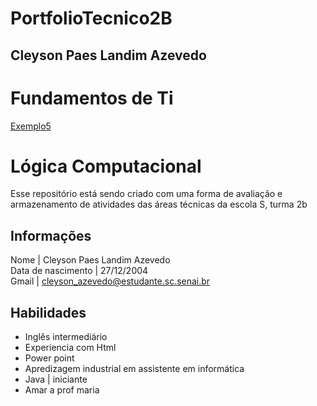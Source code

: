 
# PortfolioTecnico2B
## Cleyson Paes Landim Azevedo
# Fundamentos de Ti

[Exemplo5](FundamentosTi/Exemplo5.sh)

# Lógica Computacional

Esse repositório está sendo criado com uma forma de avaliação e armazenamento de atividades das áreas técnicas da escola S, turma 2b
## Informações
Nome | Cleyson Paes Landim Azevedo <br>
Data de nascimento | 27/12/2004 <br>
Gmail | cleyson_azevedo@estudante.sc.senai.br


## Habilidades
* Inglês intermediário
* Experiencia com Html 
* Power point
* Apredizagem industrial em assistente em informática
* Java | iniciante
* Amar a prof maria

